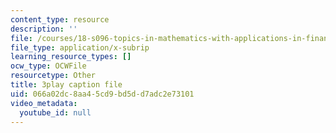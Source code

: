 ```yaml
---
content_type: resource
description: ''
file: /courses/18-s096-topics-in-mathematics-with-applications-in-finance-fall-2013/066a02dc8aa45cd9bd5dd7adc2e73101_nmehlS-8b3Y.vtt
file_type: application/x-subrip
learning_resource_types: []
ocw_type: OCWFile
resourcetype: Other
title: 3play caption file
uid: 066a02dc-8aa4-5cd9-bd5d-d7adc2e73101
video_metadata:
  youtube_id: null
---
```

